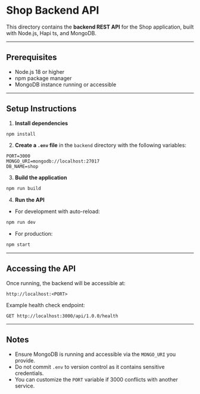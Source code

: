 # Shop Backend API

This directory contains the **backend REST API** for the Shop application, built with Node.js, Hapi ts, and MongoDB.

---

## Prerequisites

* Node.js 18 or higher
* npm package manager
* MongoDB instance running or accessible

---

## Setup Instructions

1. **Install dependencies**

```bash
npm install
```

2. **Create a `.env` file** in the `backend` directory with the following variables:

```dotenv
PORT=3000
MONGO_URI=mongodb://localhost:27017
DB_NAME=shop
```

3. **Build the application**

```bash
npm run build
```

4. **Run the API**

* For development with auto-reload:

```bash
npm run dev
```

* For production:

```bash
npm start
```

---

## Accessing the API

Once running, the backend will be accessible at:

```
http://localhost:<PORT>
```

Example health check endpoint:

```
GET http://localhost:3000/api/1.0.0/health
```

---

## Notes

* Ensure MongoDB is running and accessible via the `MONGO_URI` you provide.
* Do not commit `.env` to version control as it contains sensitive credentials.
* You can customize the `PORT` variable if 3000 conflicts with another service.
